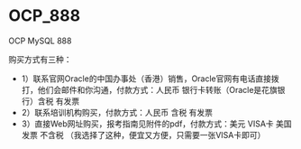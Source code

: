 # OCP_888
OCP MySQL 888


购买方式有三种：

* 1）联系官网Oracle的中国办事处（香港）销售，Oracle官网有电话直接拨打，他们会邮件和你沟通，付款方式：人民币 银行卡转账（Oracle是花旗银行）含税 有发票
* 2）联系培训机构购买，付款方式：人民币 含税 有发票
* 3）直接Web网址购买，报考指南见附件的pdf，付款方式：美元 VISA卡 美国发票 不含税 （我选择了这种，便宜又方便，只需要一张VISA卡即可）

